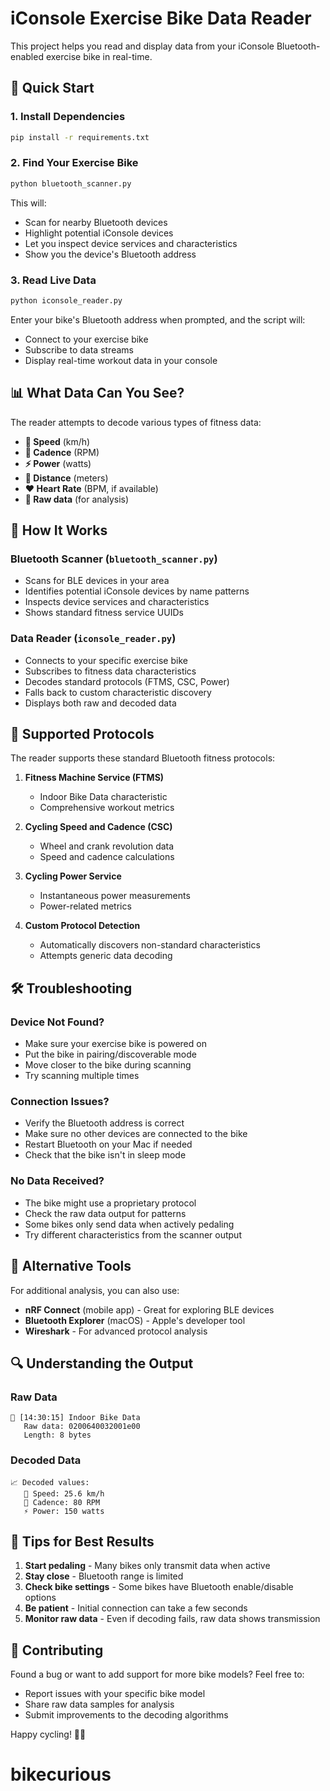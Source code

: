 # iConsole Exercise Bike Data Reader

This project helps you read and display data from your iConsole Bluetooth-enabled exercise bike in real-time.

## 🚀 Quick Start

### 1. Install Dependencies
```bash
pip install -r requirements.txt
```

### 2. Find Your Exercise Bike
```bash
python bluetooth_scanner.py
```
This will:
- Scan for nearby Bluetooth devices
- Highlight potential iConsole devices
- Let you inspect device services and characteristics
- Show you the device's Bluetooth address

### 3. Read Live Data
```bash
python iconsole_reader.py
```
Enter your bike's Bluetooth address when prompted, and the script will:
- Connect to your exercise bike
- Subscribe to data streams
- Display real-time workout data in your console

## 📊 What Data Can You See?

The reader attempts to decode various types of fitness data:

- **🏃 Speed** (km/h)
- **🔄 Cadence** (RPM) 
- **⚡ Power** (watts)
- **📏 Distance** (meters)
- **❤️ Heart Rate** (BPM, if available)
- **📡 Raw data** (for analysis)

## 🔧 How It Works

### Bluetooth Scanner (`bluetooth_scanner.py`)
- Scans for BLE devices in your area
- Identifies potential iConsole devices by name patterns
- Inspects device services and characteristics
- Shows standard fitness service UUIDs

### Data Reader (`iconsole_reader.py`)
- Connects to your specific exercise bike
- Subscribes to fitness data characteristics
- Decodes standard protocols (FTMS, CSC, Power)
- Falls back to custom characteristic discovery
- Displays both raw and decoded data

## 🎯 Supported Protocols

The reader supports these standard Bluetooth fitness protocols:

1. **Fitness Machine Service (FTMS)**
   - Indoor Bike Data characteristic
   - Comprehensive workout metrics

2. **Cycling Speed and Cadence (CSC)**
   - Wheel and crank revolution data
   - Speed and cadence calculations

3. **Cycling Power Service**
   - Instantaneous power measurements
   - Power-related metrics

4. **Custom Protocol Detection**
   - Automatically discovers non-standard characteristics
   - Attempts generic data decoding

## 🛠️ Troubleshooting

### Device Not Found?
- Make sure your exercise bike is powered on
- Put the bike in pairing/discoverable mode
- Move closer to the bike during scanning
- Try scanning multiple times

### Connection Issues?
- Verify the Bluetooth address is correct
- Make sure no other devices are connected to the bike
- Restart Bluetooth on your Mac if needed
- Check that the bike isn't in sleep mode

### No Data Received?
- The bike might use a proprietary protocol
- Check the raw data output for patterns
- Some bikes only send data when actively pedaling
- Try different characteristics from the scanner output

## 📱 Alternative Tools

For additional analysis, you can also use:
- **nRF Connect** (mobile app) - Great for exploring BLE devices
- **Bluetooth Explorer** (macOS) - Apple's developer tool
- **Wireshark** - For advanced protocol analysis

## 🔍 Understanding the Output

### Raw Data
```
📡 [14:30:15] Indoor Bike Data
   Raw data: 0200640032001e00
   Length: 8 bytes
```

### Decoded Data
```
📈 Decoded values:
   🏃 Speed: 25.6 km/h
   🔄 Cadence: 80 RPM
   ⚡ Power: 150 watts
```

## 🚴 Tips for Best Results

1. **Start pedaling** - Many bikes only transmit data when active
2. **Stay close** - Bluetooth range is limited
3. **Check bike settings** - Some bikes have Bluetooth enable/disable options
4. **Be patient** - Initial connection can take a few seconds
5. **Monitor raw data** - Even if decoding fails, raw data shows transmission

## 🤝 Contributing

Found a bug or want to add support for more bike models? Feel free to:
- Report issues with your specific bike model
- Share raw data samples for analysis
- Submit improvements to the decoding algorithms

Happy cycling! 🚴‍♂️
# bikecurious
